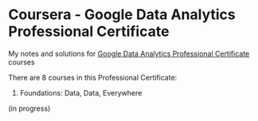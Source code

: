 # Coursera - Google Data Analytics Professional Certificate
My notes and solutions for [Google Data Analytics Professional Certificate](https://www.coursera.org/professional-certificates/google-data-analytics) courses

There are 8 courses in this Professional Certificate:
1) Foundations: Data, Data, Everywhere

(in progress)
